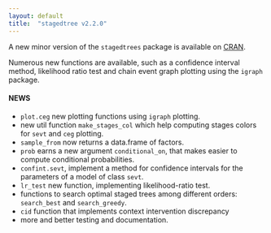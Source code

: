 ```yaml
---
layout: default
title:  "stagedtree v2.2.0"
---
```


A new minor version of the `stagedtrees` package is available 
on [CRAN](https://cran.r-project.org/package=stagedtrees). 

Numerous new functions are available, such as a 
confidence interval method, likelihood ratio test and 
chain event graph plotting using the `igraph` package.  

#### NEWS 

* `plot.ceg` new plotting functions using `igraph` plotting.
* new util function `make_stages_col` which help computing 
  stages colors for `sevt` and `ceg` plotting.
* `sample_from` now returns a data.frame of factors. 
* `prob` earns a new argument `conditional_on`, that 
   makes easier to compute conditional probabilities. 
* `confint.sevt`, implement a method for confidence intervals
   for the parameters of a model of class `sevt`. 
* `lr_test` new function, implementing likelihood-ratio 
   test.
* functions to search optimal staged trees among different orders:
  `search_best` and `search_greedy`.
* `cid` function that implements context intervention discrepancy
* more and better testing and documentation.
